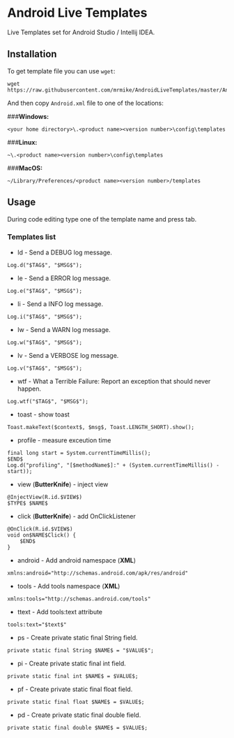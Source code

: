 Android Live Templates
====================

Live Templates set for Android Studio / Intellij IDEA. 

## Installation

To get template file you can use `wget`:
```
wget https://raw.githubusercontent.com/mrmike/AndroidLiveTemplates/master/Android.xml
```

And then copy `Android.xml` file to one of the locations:

###**Windows:** 
```
<your home directory>\.<product name><version number>\config\templates
```

###**Linux:**
```
~\.<product name><version number>\config\templates
```


###**MacOS:** 
```
~/Library/Preferences/<product name><version number>/templates
```


## Usage

During code editing type one of the template name and press tab.

### Templates list

* ld - Send a DEBUG log message.
```
Log.d("$TAG$", "$MSG$");
```
* le - Send a ERROR log message.
```
Log.e("$TAG$", "$MSG$");
```
* li - Send a INFO log message.
```
Log.i("$TAG$", "$MSG$");
```
* lw - Send a WARN log message.
```
Log.w("$TAG$", "$MSG$");
```
* lv - Send a VERBOSE log message.
```
Log.v("$TAG$", "$MSG$");
```
* wtf - What a Terrible Failure: Report an exception that should never happen.
```
Log.wtf("$TAG$", "$MSG$");
```

* toast - show toast
```
Toast.makeText($context$, $msg$, Toast.LENGTH_SHORT).show();
```
* profile - measure exceution time
```
final long start = System.currentTimeMillis();
$END$
Log.d("profiling", "[$methodName$]:" + (System.currentTimeMillis() - start));
```
* view (**ButterKnife**) - inject view
```
@InjectView(R.id.$VIEW$)
$TYPE$ $NAME$
```
* click (**ButterKnife**) - add OnClickListener
```
@OnClick(R.id.$VIEW$)
void on$NAME$Click() {
    $END$
}
```
* android - Add android namespace (**XML**)
```
xmlns:android="http://schemas.android.com/apk/res/android"
```
* tools - Add tools namespace (**XML**)
```
xmlns:tools="http://schemas.android.com/tools"
```
* ttext - Add tools:text attribute
```
tools:text="$text$"
```

* ps - Create private static final String field.
```
private static final String $NAME$ = "$VALUE$";
```

* pi - Create private static final int field.
```
private static final int $NAME$ = $VALUE$;
```

* pf - Create private static final float field.
```
private static final float $NAME$ = $VALUE$;
```

* pd - Create private static final double field.
```
private static final double $NAME$ = $VALUE$;
```